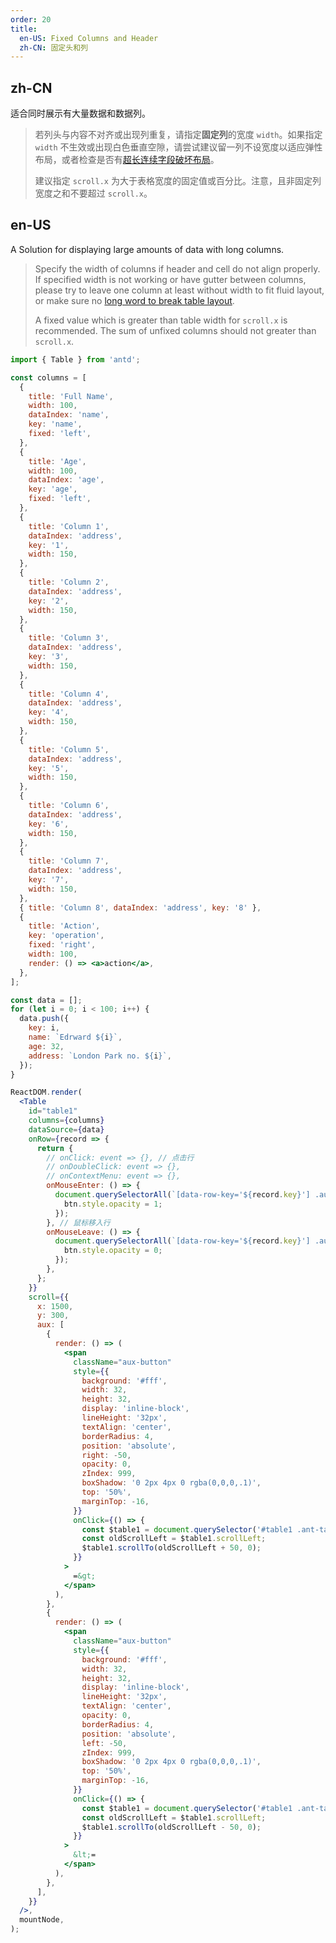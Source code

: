 ```yaml
---
order: 20
title:
  en-US: Fixed Columns and Header
  zh-CN: 固定头和列
---
```


## zh-CN

适合同时展示有大量数据和数据列。

> 若列头与内容不对齐或出现列重复，请指定**固定列**的宽度 `width`。如果指定 `width` 不生效或出现白色垂直空隙，请尝试建议留一列不设宽度以适应弹性布局，或者检查是否有[超长连续字段破坏布局](https://github.com/ant-design/ant-design/issues/13825#issuecomment-449889241)。
>
> 建议指定 `scroll.x` 为大于表格宽度的固定值或百分比。注意，且非固定列宽度之和不要超过 `scroll.x`。

## en-US

A Solution for displaying large amounts of data with long columns.

> Specify the width of columns if header and cell do not align properly. If specified width is not working or have gutter between columns, please try to leave one column at least without width to fit fluid layout, or make sure no [long word to break table layout](https://github.com/ant-design/ant-design/issues/13825#issuecomment-449889241).
>
> A fixed value which is greater than table width for `scroll.x` is recommended. The sum of unfixed columns should not greater than `scroll.x`.

```jsx
import { Table } from 'antd';

const columns = [
  {
    title: 'Full Name',
    width: 100,
    dataIndex: 'name',
    key: 'name',
    fixed: 'left',
  },
  {
    title: 'Age',
    width: 100,
    dataIndex: 'age',
    key: 'age',
    fixed: 'left',
  },
  {
    title: 'Column 1',
    dataIndex: 'address',
    key: '1',
    width: 150,
  },
  {
    title: 'Column 2',
    dataIndex: 'address',
    key: '2',
    width: 150,
  },
  {
    title: 'Column 3',
    dataIndex: 'address',
    key: '3',
    width: 150,
  },
  {
    title: 'Column 4',
    dataIndex: 'address',
    key: '4',
    width: 150,
  },
  {
    title: 'Column 5',
    dataIndex: 'address',
    key: '5',
    width: 150,
  },
  {
    title: 'Column 6',
    dataIndex: 'address',
    key: '6',
    width: 150,
  },
  {
    title: 'Column 7',
    dataIndex: 'address',
    key: '7',
    width: 150,
  },
  { title: 'Column 8', dataIndex: 'address', key: '8' },
  {
    title: 'Action',
    key: 'operation',
    fixed: 'right',
    width: 100,
    render: () => <a>action</a>,
  },
];

const data = [];
for (let i = 0; i < 100; i++) {
  data.push({
    key: i,
    name: `Edrward ${i}`,
    age: 32,
    address: `London Park no. ${i}`,
  });
}

ReactDOM.render(
  <Table
    id="table1"
    columns={columns}
    dataSource={data}
    onRow={record => {
      return {
        // onClick: event => {}, // 点击行
        // onDoubleClick: event => {},
        // onContextMenu: event => {},
        onMouseEnter: () => {
          document.querySelectorAll(`[data-row-key='${record.key}'] .aux-button`).forEach(btn => {
            btn.style.opacity = 1;
          });
        }, // 鼠标移入行
        onMouseLeave: () => {
          document.querySelectorAll(`[data-row-key='${record.key}'] .aux-button`).forEach(btn => {
            btn.style.opacity = 0;
          });
        },
      };
    }}
    scroll={{
      x: 1500,
      y: 300,
      aux: [
        {
          render: () => (
            <span
              className="aux-button"
              style={{
                background: '#fff',
                width: 32,
                height: 32,
                display: 'inline-block',
                lineHeight: '32px',
                textAlign: 'center',
                borderRadius: 4,
                position: 'absolute',
                right: -50,
                opacity: 0,
                zIndex: 999,
                boxShadow: '0 2px 4px 0 rgba(0,0,0,.1)',
                top: '50%',
                marginTop: -16,
              }}
              onClick={() => {
                const $table1 = document.querySelector('#table1 .ant-table-body');
                const oldScrollLeft = $table1.scrollLeft;
                $table1.scrollTo(oldScrollLeft + 50, 0);
              }}
            >
              =&gt;
            </span>
          ),
        },
        {
          render: () => (
            <span
              className="aux-button"
              style={{
                background: '#fff',
                width: 32,
                height: 32,
                display: 'inline-block',
                lineHeight: '32px',
                textAlign: 'center',
                opacity: 0,
                borderRadius: 4,
                position: 'absolute',
                left: -50,
                zIndex: 999,
                boxShadow: '0 2px 4px 0 rgba(0,0,0,.1)',
                top: '50%',
                marginTop: -16,
              }}
              onClick={() => {
                const $table1 = document.querySelector('#table1 .ant-table-body');
                const oldScrollLeft = $table1.scrollLeft;
                $table1.scrollTo(oldScrollLeft - 50, 0);
              }}
            >
              &lt;=
            </span>
          ),
        },
      ],
    }}
  />,
  mountNode,
);
```
